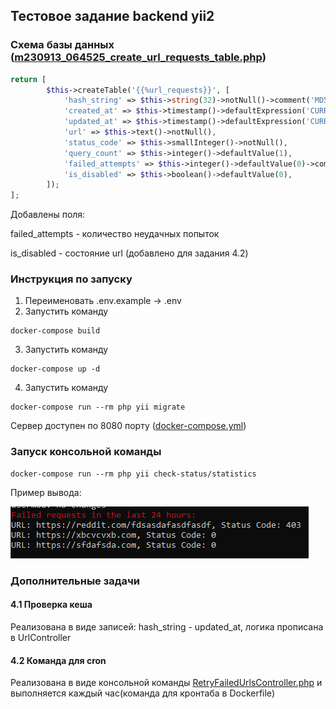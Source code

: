 Тестовое задание backend yii2
------------
### Схема базы данных ([m230913_064525_create_url_requests_table.php](migrations%2Fm230913_064525_create_url_requests_table.php))
```php
return [
        $this->createTable('{{%url_requests}}', [
            'hash_string' => $this->string(32)->notNull()->comment('MD5 hash of the URL'),
            'created_at' => $this->timestamp()->defaultExpression('CURRENT_TIMESTAMP'),
            'updated_at' => $this->timestamp()->defaultExpression('CURRENT_TIMESTAMP'),
            'url' => $this->text()->notNull(),
            'status_code' => $this->smallInteger()->notNull(),
            'query_count' => $this->integer()->defaultValue(1),
            'failed_attempts' => $this->integer()->defaultValue(0)->comment('The number of failed attempts'),
            'is_disabled' => $this->boolean()->defaultValue(0),
        ]);
];
```
Добавлены поля: 

failed_attempts - количество неудачных попыток

is_disabled - состояние url (добавлено для задания 4.2)

### Инструкция по запуску

1. Переименовать .env.example -> .env
2. Запустить команду
~~~
docker-compose build
~~~
3. Запустить команду
~~~
docker-compose up -d
~~~
4. Запустить команду
~~~
docker-compose run --rm php yii migrate
~~~
Сервер доступен по 8080 порту ([docker-compose.yml](docker-compose.yml))

### Запуск консольной команды

~~~
docker-compose run --rm php yii check-status/statistics
~~~
Пример вывода:

![console-command.png](console-command.png)

### Дополнительные задачи

#### 4.1 Проверка кеша
Реализована в виде записей: hash_string - updated_at,
логика прописана в UrlController

#### 4.2 Команда для cron
Реализована в виде консольной команды [RetryFailedUrlsController.php](commands%2FRetryFailedUrlsController.php)
и выполняется каждый час(команда для кронтаба в Dockerfile)
